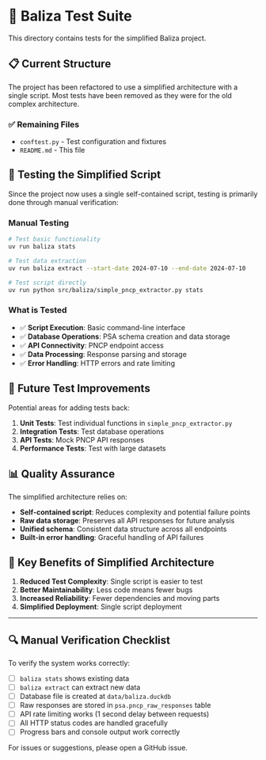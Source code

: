 # 🧪 Baliza Test Suite

This directory contains tests for the simplified Baliza project.

## 📋 Current Structure

The project has been refactored to use a simplified architecture with a single script. Most tests have been removed as they were for the old complex architecture.

### ✅ **Remaining Files**
- `conftest.py` - Test configuration and fixtures
- `README.md` - This file

## 🚀 Testing the Simplified Script

Since the project now uses a single self-contained script, testing is primarily done through manual verification:

### **Manual Testing**
```bash
# Test basic functionality
uv run baliza stats

# Test data extraction
uv run baliza extract --start-date 2024-07-10 --end-date 2024-07-10

# Test script directly
uv run python src/baliza/simple_pncp_extractor.py stats
```

### **What is Tested**
- ✅ **Script Execution**: Basic command-line interface
- ✅ **Database Operations**: PSA schema creation and data storage
- ✅ **API Connectivity**: PNCP endpoint access
- ✅ **Data Processing**: Response parsing and storage
- ✅ **Error Handling**: HTTP errors and rate limiting

## 🔧 Future Test Improvements

Potential areas for adding tests back:
1. **Unit Tests**: Test individual functions in `simple_pncp_extractor.py`
2. **Integration Tests**: Test database operations
3. **API Tests**: Mock PNCP API responses
4. **Performance Tests**: Test with large datasets

## 📊 Quality Assurance

The simplified architecture relies on:
- **Self-contained script**: Reduces complexity and potential failure points
- **Raw data storage**: Preserves all API responses for future analysis
- **Unified schema**: Consistent data structure across all endpoints
- **Built-in error handling**: Graceful handling of API failures

## 🎯 Key Benefits of Simplified Architecture

1. **Reduced Test Complexity**: Single script is easier to test
2. **Better Maintainability**: Less code means fewer bugs
3. **Increased Reliability**: Fewer dependencies and moving parts
4. **Simplified Deployment**: Single script deployment

---

## 🔍 Manual Verification Checklist

To verify the system works correctly:

- [ ] `baliza stats` shows existing data
- [ ] `baliza extract` can extract new data  
- [ ] Database file is created at `data/baliza.duckdb`
- [ ] Raw responses are stored in `psa.pncp_raw_responses` table
- [ ] API rate limiting works (1 second delay between requests)
- [ ] All HTTP status codes are handled gracefully
- [ ] Progress bars and console output work correctly

For issues or suggestions, please open a GitHub issue.